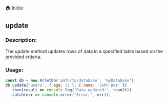 [🏠 Inicio](../README.md)

## update
### Description:

The update method updates rows of data in a specified table based on the provided criteria.

### Usage:

````javascript
const db = new ArletDb('path/to/database', 'myDatabase');
db.update('users', { age: 31 }, { name: 'John Doe' })
  .then(result => console.log('Data updated:', result))
  .catch(err => console.error('Error:', err));
````	
